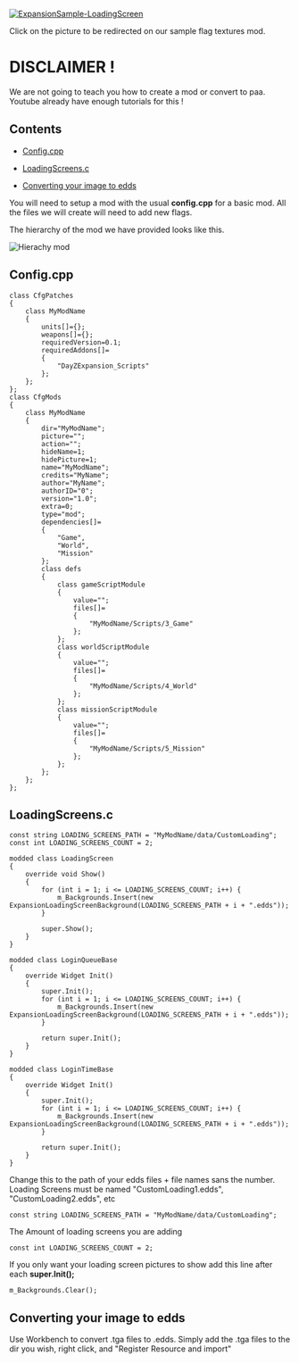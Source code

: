 [![ExpansionSample-LoadingScreen](https://steamuserimages-a.akamaihd.net/ugc/1284039142817792009/810FC4F940938729C815A2051A12CE3CAD65AB53/)](https://steamcommunity.com/sharedfiles/filedetails/?id=2156698657)

Click on the picture to be redirected on our sample flag textures mod.

# DISCLAIMER !

We are not going to teach you how to create a mod or convert to paa. Youtube already have enough tutorials for this !

## Contents

- [Config.cpp](#configcpp)

- [LoadingScreens.c](#loadingscreensc)

- [Converting your image to edds](#converting-your-image-to-edds)

You will need to setup a mod with the usual **config.cpp** for a basic mod. All the files we will create will need to add new flags.

The hierarchy of the mod we have provided looks like this.

![Hierachy mod](https://i.imgur.com/zMt9kAX.png)

## Config.cpp

	class CfgPatches
	{
		class MyModName
		{
			units[]={};
			weapons[]={};
			requiredVersion=0.1;
			requiredAddons[]=
			{
				"DayZExpansion_Scripts"
			};
		};
	};
	class CfgMods
	{
		class MyModName
		{
			dir="MyModName";
			picture="";
			action="";
			hideName=1;
			hidePicture=1;
			name="MyModName";
			credits="MyName";
			author="MyName";
			authorID="0";
			version="1.0";
			extra=0;
			type="mod";
			dependencies[]=
			{
				"Game",
				"World",
				"Mission"
			};
			class defs
			{
				class gameScriptModule
				{
					value="";
					files[]=
					{
						"MyModName/Scripts/3_Game"
					};
				};
				class worldScriptModule
				{
					value="";
					files[]=
					{
						"MyModName/Scripts/4_World"
					};
				};
				class missionScriptModule
				{
					value="";
					files[]=
					{
						"MyModName/Scripts/5_Mission"
					};
				};
			};
		};
	};

## LoadingScreens.c

	const string LOADING_SCREENS_PATH = "MyModName/data/CustomLoading";
	const int LOADING_SCREENS_COUNT = 2;

	modded class LoadingScreen 
	{
		override void Show()
		{
			for (int i = 1; i <= LOADING_SCREENS_COUNT; i++) {
				m_Backgrounds.Insert(new ExpansionLoadingScreenBackground(LOADING_SCREENS_PATH + i + ".edds"));
			}

			super.Show();
		}
	}

	modded class LoginQueueBase 
	{
		override Widget Init()
		{
			super.Init();
			for (int i = 1; i <= LOADING_SCREENS_COUNT; i++) {
				m_Backgrounds.Insert(new ExpansionLoadingScreenBackground(LOADING_SCREENS_PATH + i + ".edds"));
			}

			return super.Init();
		}
	}

	modded class LoginTimeBase 
	{
		override Widget Init()
		{
			super.Init();
			for (int i = 1; i <= LOADING_SCREENS_COUNT; i++) {
				m_Backgrounds.Insert(new ExpansionLoadingScreenBackground(LOADING_SCREENS_PATH + i + ".edds"));
			}

			return super.Init();
		}
	}

Change this to the path of your edds files + file names sans the number. Loading Screens must be named "CustomLoading1.edds", "CustomLoading2.edds", etc 

	const string LOADING_SCREENS_PATH = "MyModName/data/CustomLoading";

The Amount of loading screens you are adding

	const int LOADING_SCREENS_COUNT = 2;

If you only want your loading screen pictures to show add this line after each **super.Init();**

	m_Backgrounds.Clear();

## Converting your image to edds

Use Workbench to convert .tga files to .edds. Simply add the .tga files to the dir you wish, right click, and "Register Resource and import" 